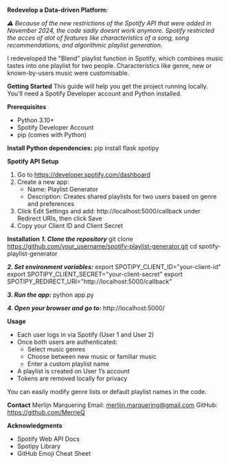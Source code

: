 **Redevelop a Data-driven Platform:**

_⚠️ Because of the new restrictions of the Spotify API that were added in November 2024, the code sadly doesnt work anymore. Spotify restricted the acces of alot of features like characteristics of a song, song recommendations, and algorithmic playlist generation._

I redeveloped the "Blend" playlist function in Spotify, which combines music tastes into one playlist for two people. Characteristics like genre, new or known-by-users music were customisable.


**Getting Started**
This guide will help you get the project running locally. You’ll need a Spotify Developer account and Python installed.

**Prerequisites**
- Python 3.10+
- Spotify Developer Account
- pip (comes with Python)

**Install Python dependencies:**
pip install flask spotipy

**Spotify API Setup**
1. Go to https://developer.spotify.com/dashboard
2. Create a new app:
   - Name: Playlist Generator
   - Description: Creates shared playlists for two users based on genre and preferences
3. Click Edit Settings and add:
   http://localhost:5000/callback
   under Redirect URIs, then click Save
4. Copy your Client ID and Client Secret

**Installation**
_**1. Clone the repository**_
git clone https://github.com/your_username/spotify-playlist-generator.git
cd spotify-playlist-generator

_**2. Set environment variables:**_
export SPOTIPY_CLIENT_ID="your-client-id"
export SPOTIPY_CLIENT_SECRET="your-client-secret"
export SPOTIPY_REDIRECT_URI="http://localhost:5000/callback"

_**3. Run the app:**_
python app.py

_**4. Open your browser and go to:**_
http://localhost:5000/

**Usage**
- Each user logs in via Spotify (User 1 and User 2)
- Once both users are authenticated:
  - Select music genres
  - Choose between new music or familiar music
  - Enter a custom playlist name
- A playlist is created on User 1’s account
- Tokens are removed locally for privacy

You can easily modify genre lists or default playlist names in the code.


**Contact**
Merlijn Marquering
Email: merlijn.marquering@gmail.com
GitHub: https://github.com/MerrieQ

**Acknowledgments**
- Spotify Web API Docs
- Spotipy Library
- GitHub Emoji Cheat Sheet
